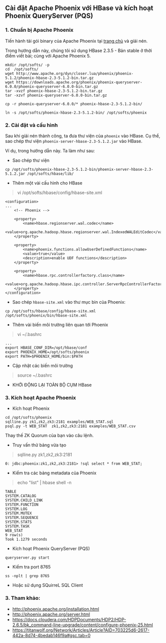 ## Cài đặt Apache Phoenix với HBase và kích hoạt Phoenix QueryServer (PQS)

### 1. Chuẩn bị Apache Phoenix

Tiến hành tải gói binary của Apache Phoenix tại [trang chủ](http://phoenix.apache.org/download.html) và giải nén.

Trong hướng dẫn này, chúng tôi sử dụng HBase 2.3.5 - Bản stable ở thời điểm viết bài; cùng với Apache Phoenix 5.

```
mkdir /opt/softs/ -p
cd  /opt/softs/
wget http://www.apache.org/dyn/closer.lua/phoenix/phoenix-5.1.2/phoenix-hbase-2.3-5.1.2-bin.tar.gz
wget https://downloads.apache.org/phoenix/phoenix-queryserver-6.0.0/phoenix-queryserver-6.0.0-bin.tar.gz
tar -xvzf phoenix-hbase-2.3-5.1.2-bin.tar.gz
tar -xzvf phoenix-queryserver-6.0.0-bin.tar.gz

cp -r phoenix-queryserver-6.0.0/* phoenix-hbase-2.3-5.1.2-bin/

ln -s /opt/softs/phoenix-hbase-2.3-5.1.2-bin/ /opt/softs/phoenix

```

### 2. Cài đặt và cấu hình

Sau khi giải nén thành công, ta đưa thư viện của `phoenix` vào HBase. Cụ thể, sao chép thư viện `phoenix-server-hbase-2.3-5.1.2.jar` vào HBase.

Ví dụ, trong hướng dẫn này. Ta làm như sau:

- Sao chép thư viện

```
cp /opt/softs/phoenix-hbase-2.3-5.1.2-bin/phoenix-server-hbase-2.3-5.1.2.jar /opt/softs/hbase/lib/
```

- Thêm một vài cấu hình cho HBase

> vi /opt/softs/hbase/config/hbase-site.xml

```
<configuration>
...
    <!-- Phoenix -->

    <property>
        <name>hbase.regionserver.wal.codec</name>
        <value>org.apache.hadoop.hbase.regionserver.wal.IndexedWALEditCodec</value>
    </property>

    <property>
        <name>phoenix.functions.allowUserDefinedFunctions</name>
        <value>true</value>
        <description>enable UDF functions</description>
    </property>

    <property>
        <name>hbase.rpc.controllerfactory.class</name>
        <value>org.apache.hadoop.hbase.ipc.controller.ServerRpcControllerFactory</value>
    </property>
</configuration>
```

- Sao chép `hbase-site.xml` vào thư mục bin của Phoenix:

```
cp /opt/softs/hbase/config/hbase-site.xml /opt/softs/phoenix/bin/hbase-site.xml
```

- Thêm vài biến môi trường liên quan tới Phoenix

> vi ~/.bashrc

```
...
export HBASE_CONF_DIR=/opt/hbase/conf
export PHOENIX_HOME=/opt/softs/phoenix
export PATH=$PHOENIX_HOME/bin:$PATH
```

- Cập nhật các biến môi trường

> source ~/.bashrc

- KHỞi ĐỘNG LẠI TOÀN BỘ CỤM HBase

### 3. Kích hoạt Apache Phoenix

- Kích hoạt Phoenix

```
cd /opt/softs/phoenix
sqlline.py zk1,zk2,zk3:2181 examples/WEB_STAT.sql
psql.py -t WEB_STAT  zk1,zk2,zk3:2181 examples/WEB_STAT.csv
```

Thay thế ZK Quorum của bạn vào câu lệnh.

- Truy vấn thử bảng vừa tạo

> sqlline.py zk1,zk2,zk3:2181

```
0: jdbc:phoenix:zk1,zk2,zk3:2181> !sql select * from WEB_STAT;
```

- Kiểm tra các bảng metadata của Phoenix


> echo "list" | hbase shell -n

```
TABLE   
SYSTEM.CATALOG               
SYSTEM.CHILD_LINK                  
SYSTEM.FUNCTION               
SYSTEM.LOG                 
SYSTEM.MUTEX                      
SYSTEM.SEQUENCE                    
SYSTEM.STATS                     
SYSTEM.TASK     
WEB_STAT         
9 row(s)
Took 1.1279 seconds                 
```

- Kích hoạt Phoenix QueryServer (PQS)

```
queryserver.py start
```

- Kiểm tra port 8765

```
ss -nplt | grep 8765
```

- Hoặc sử dụng SQuirreL SQL Client

### 3. Tham khảo:

- http://phoenix.apache.org/installation.html
- http://phoenix.apache.org/server.html
- https://docs.cloudera.com/HDPDocuments/HDP2/HDP-2.6.5/bk_command-line-upgrade/content/configure-phoenix-25.html
- https://titanwolf.org/Network/Articles/Article?AID=703225d6-2617-442a-8d74-4bedab146f9a#gsc.tab=0
